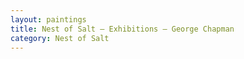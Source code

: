 ```yaml
---
layout: paintings
title: Nest of Salt — Exhibitions — George Chapman
category: Nest of Salt
---
```

